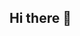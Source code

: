 ## Hi there 👋

<!--
# Xinyi Chen

**Master Student in Biostatistics**

Welcome to my GitHub profile! Here’s a little about me:

- 🎓 **Education**: BSc in Applied Mathematics, Xi'an Jiaotong-Liverpool University
- 📚 **Current Program**: Biostatistics at UW, Seattle
- 📊 **Research Interests**:
  - Statistical Genetics
  - Causal Inference
  - High Dimensional Statistics
- 🏃 **Hobbies**: Running, basketball, coffee & tea, cooking

## Contact
- ✉️ Email: your_email@example.com
- 🌐 [Personal Website](https://xinyichen120.github.io/Xinyi-Chen)

-->
